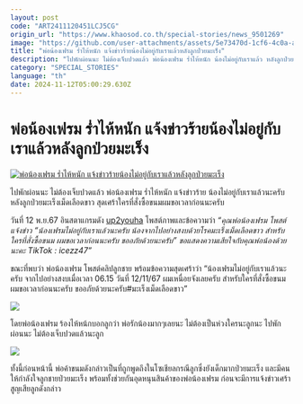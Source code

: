 ```yaml
---
layout: post
code: "ART2411120451LCJ5CG"
origin_url: "https://www.khaosod.co.th/special-stories/news_9501269"
image: "https://github.com/user-attachments/assets/5e73470d-1cf6-4c0a-a8f5-7ed788222d72"
title: "พ่อน้องเฟรม ร่ำไห้หนัก แจ้งข่าวร้ายน้องไม่อยู่กับเราแล้วหลังลูกป่วยมะเร็ง"
description: "ไปพักผ่อนนะ ไม่ต้องเจ็บปวดแล้ว พ่อน้องเฟรม ร่ำไห้หนัก น้องไม่อยู่กับเราแล้ว หลังลูกป่วยมะเร็งเม็ดเลือดขาว สุดเศร้าใครที่สั่งซื้อขนมผมขอเวลาก่อนนะครับ"
category: "SPECIAL_STORIES"
language: "th"
date: 2024-11-12T05:00:29.630Z
---
```


# พ่อน้องเฟรม ร่ำไห้หนัก แจ้งข่าวร้ายน้องไม่อยู่กับเราแล้วหลังลูกป่วยมะเร็ง

[![พ่อน้องเฟรม ร่ำไห้หนัก แจ้งข่าวร้ายน้องไม่อยู่กับเราแล้วหลังลูกป่วยมะเร็ง](https://www.khaosod.co.th/wpapp/uploads/2024/11/dadframecryrip1211679998.jpg "พ่อน้องเฟรม ร่ำไห้หนัก แจ้งข่าวร้ายน้องไม่อยู่กับเราแล้วหลังลูกป่วยมะเร็ง")](https://www.khaosod.co.th/wpapp/uploads/2024/11/dadframecryrip1211679998.jpg)

ไปพักผ่อนนะ ไม่ต้องเจ็บปวดแล้ว พ่อน้องเฟรม ร่ำไห้หนัก แจ้งข่าวร้าย น้องไม่อยู่กับเราแล้วนะครับ หลังลูกป่วยมะเร็งเม็ดเลือดขาว สุดเศร้าใครที่สั่งซื้อขนมผมขอเวลาก่อนนะครับ

วันที่ 12 พ.ย.67 อินสตาแกรมดัง [up2youha](https://www.instagram.com/p/DCQWBowTWfb/) โพสต์ภาพและข้อความว่า _“คุณพ่อน้องเฟรม โพสต์แจ้งข่าว “น้องเฟรมไม่อยู่กับเราแล้วนะครับ น้องจากไปอย่างสงบด้วยโรคมะเร็งเม็ดเลือดขาว สำหรับใครที่สั่งซื้อขนม ผมขอเวลาก่อนนะครับ ขออภัยด้วยนะครับ” ขอแสดงความเสียใจกับคุณพ่อน้องด้วยนะคะ TikTok : icezz47”_

ขณะที่พบว่า พ่อน้องเฟรม โพสต์คลิปลูกชาย พร้อมข้อความสุดเศร้าว่า “น้องเฟรมไม่อยู่กับเราแล้วนะครับ จากไปอย่างสงบเมื่อเวลา 06.15 วันที่ 12/11/67 ผมเหนื่อยจังเลยครับ สำหรับใครที่สั่งซื้อขนมผมขอเวลาก่อนนะครับ ขออภัยด้วยนะครับ#มะเร็งเม็ดเลือดขาว”

[![](https://www.khaosod.co.th/wpapp/uploads/2024/11/dadframecryrip1211677-1.jpg)](https://www.khaosod.co.th/wpapp/uploads/2024/11/dadframecryrip1211677-1.jpg)

โดยพ่อน้องเฟรม ร้องไห้หน้กบอกลูกว่า พ่อรักน้องมากๆเลยนะ ไม่ต้องเป็นห่วงใครนะลูกนะ ไปพักผ่อนนะ ไม่ต้องเจ็บปวดแล้วนะลูก

[![](https://www.khaosod.co.th/wpapp/uploads/2024/11/dadframecryrip12116711.jpg)](https://www.khaosod.co.th/wpapp/uploads/2024/11/dadframecryrip12116711.jpg)

ทั้งนี้ก่อนหน้านี้ พ่อค้าขนมดังกล่าวเป็นที่ถูกพูดถึงในโซเชียลกรณีลูกซึ่งยังเด็กมากป่วยมะเร็ง และมีคนให้กำลังใจลูกชายป่วยมะเร็ง พร้อมทั้งช่วยกันอุดหนุนสินค้าของพ่อน้องเฟรม ก่อนจะมีการแจ้งข่าวเศร้าสูญเสียลูกดังกล่าว

